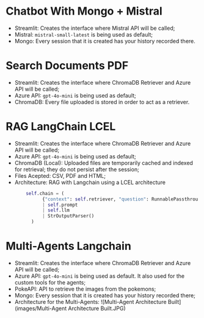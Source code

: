# Chatbot With Mongo + Mistral
- Streamlit: Creates the interface where Mistral API will be called;
- Mistral: `mistral-small-latest` is being used as default;
- Mongo: Every session that it is created has your history recorded there.

# Search Documents PDF
- Streamlit: Creates the interface where ChromaDB Retriever and Azure API will be called;
- Azure API: `gpt-4o-mini` is being used as default;
- ChromaDB: Every file uploaded is stored in order to act as a retriever.

# RAG LangChain LCEL
- Streamlit: Creates the interface where ChromaDB Retriever and Azure API will be called;
- Azure API: `gpt-4o-mini` is being used as default;
- ChromaDB (Local): Uploaded files are temporarily cached and indexed for retrieval; they do not persist after the session;
- Files Acepted: CSV, PDF and HTML;
- Architecture: RAG with Langchain using a LCEL architecture
  ```python
      self.chain = (
            {"context": self.retriever, "question": RunnablePassthrough()}
            | self.prompt
            | self.llm
            | StrOutputParser()
        )
  ```

# Multi-Agents Langchain
- Streamlit: Creates the interface where ChromaDB Retriever and Azure API will be called;
- Azure API: `gpt-4o-mini` is being used as default. It also used for the custom tools for the agents;
- PokeAPI: API to retrieve the images from the pokemons;
- Mongo: Every session that it is created has your history recorded there;
- Architecture for the Multi-Agents:
  ![Multi-Agent Architecture Built](images/Multi-Agent Architecture Built.JPG)